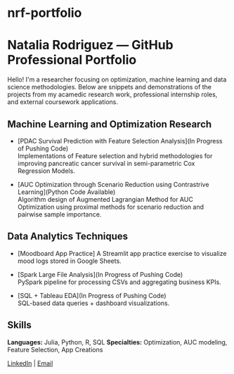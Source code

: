 # nrf-portfolio

# Natalia Rodriguez — GitHub Professional Portfolio

Hello! I'm a researcher focusing on optimization, machine learning and data science methodologies. Below are snippets and demonstrations of the projects from my acamedic research work, professional internship roles, and external coursework applications.


## Machine Learning and Optimization Research

- [PDAC Survival Prediction with Feature Selection Analysis](In Progress of Pushing Code)  
  Implementations of Feature selection and hybrid methodologies for improving pancreatic cancer survival in semi-parametric Cox Regression Models.

- [AUC Optimization through Scenario Reduction using Contrastrive Learning](Python Code Available)  
  Algorithm design of Augmented Lagrangian Method for AUC Optimization using proximal methods for scenario reduction and pairwise sample importance.

## Data Analytics Techniques

- [Moodboard App Practice]
  A Streamlit app practice exercise to visualize mood logs stored in Google Sheets.  

- [Spark Large File Analysis](In Progress of Pushing Code)  
  PySpark pipeline for processing CSVs and aggregating business KPIs.

- [SQL + Tableau EDA](In Progress of Pushing Code)    
  SQL-based data queries + dashboard visualizations.

## Skills
**Languages:** Julia, Python, R, SQL 
**Specialties:** Optimization, AUC modeling, Feature Selection, App Creations

 [LinkedIn](https://www.linkedin.com/in/natalia-a-rodríguez-figueroa-5362101a1/) | [Email](natalia_rodriguezuc@berkeley.edu)

